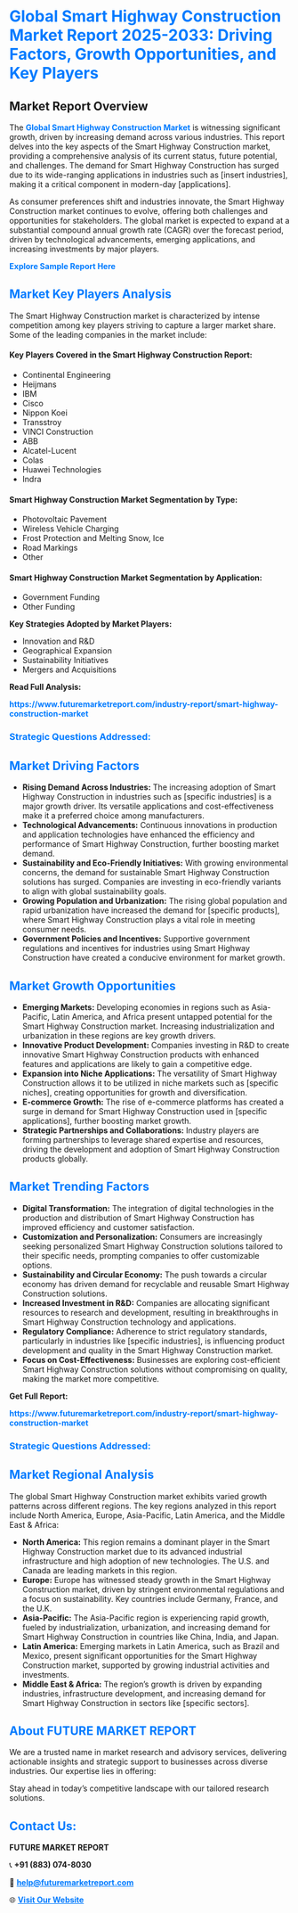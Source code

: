 <h1 style="color: #007BFF;">Global Smart Highway Construction Market Report 2025-2033: Driving Factors, Growth Opportunities, and Key Players</h1>

<section id="overview">
<h2>Market Report Overview</h2>
<p>The <a href="https://www.futuremarketreport.com/industry-report/smart-highway-construction-market" style="color: #007BFF; text-decoration: none;"><strong>Global Smart Highway Construction Market</strong></a> is witnessing significant growth, driven by increasing demand across various industries. This report delves into the key aspects of the Smart Highway Construction market, providing a comprehensive analysis of its current status, future potential, and challenges. The demand for Smart Highway Construction has surged due to its wide-ranging applications in industries such as [insert industries], making it a critical component in modern-day [applications].</p>
<p>As consumer preferences shift and industries innovate, the Smart Highway Construction market continues to evolve, offering both challenges and opportunities for stakeholders. The global market is expected to expand at a substantial compound annual growth rate (CAGR) over the forecast period, driven by technological advancements, emerging applications, and increasing investments by major players.</p>
</section>

<section id="overview">
<p><a href="https://www.futuremarketreport.com/request-sample/reportId=96833" style="color: #007BFF; text-decoration: none;"><strong>Explore Sample Report Here</strong></a></p>
</section>

<section id="key-players">
<h2 style="color: #007BFF;">Market Key Players Analysis</h2>
<p>The Smart Highway Construction market is characterized by intense competition among key players striving to capture a larger market share. Some of the leading companies in the market include:</p>
<h4>Key Players Covered in the Smart Highway Construction Report:</h4>
<ul><li>Continental Engineering</li><li>Heijmans</li><li>IBM</li><li>Cisco</li><li>Nippon Koei</li><li>Transstroy</li><li>VINCI Construction</li><li>ABB</li><li>Alcatel-Lucent</li><li>Colas</li><li>Huawei Technologies</li><li>Indra</li></ul>
<h4>Smart Highway Construction Market Segmentation by Type:</h4>
<ul><li>Photovoltaic Pavement</li><li>Wireless Vehicle Charging</li><li>Frost Protection and Melting Snow, Ice</li><li>Road Markings</li><li>Other</li></ul>

<h4>Smart Highway Construction Market Segmentation by Application:</h4>
<ul><li>Government Funding</li><li>Other Funding</li></ul>
<p><strong>Key Strategies Adopted by Market Players:</strong></p>
<ul>
<li>Innovation and R&D</li>
<li>Geographical Expansion</li>
<li>Sustainability Initiatives</li>
<li>Mergers and Acquisitions</li>
</ul>
</section>

<section>
<p><strong>Read Full Analysis: </strong></p><a href="https://www.futuremarketreport.com/industry-report/smart-highway-construction-market" style="color: #007BFF; text-decoration: none;"><strong>https://www.futuremarketreport.com/industry-report/smart-highway-construction-market</strong></a>
<h3 style="color: #007BFF;">Strategic Questions Addressed:</h3>
</section>

<section id="driving-factors">
<h2 style="color: #007BFF;">Market Driving Factors</h2>
<ul>
<li><strong>Rising Demand Across Industries:</strong> The increasing adoption of Smart Highway Construction in industries such as [specific industries] is a major growth driver. Its versatile applications and cost-effectiveness make it a preferred choice among manufacturers.</li>
<li><strong>Technological Advancements:</strong> Continuous innovations in production and application technologies have enhanced the efficiency and performance of Smart Highway Construction, further boosting market demand.</li>
<li><strong>Sustainability and Eco-Friendly Initiatives:</strong> With growing environmental concerns, the demand for sustainable Smart Highway Construction solutions has surged. Companies are investing in eco-friendly variants to align with global sustainability goals.</li>
<li><strong>Growing Population and Urbanization:</strong> The rising global population and rapid urbanization have increased the demand for [specific products], where Smart Highway Construction plays a vital role in meeting consumer needs.</li>
<li><strong>Government Policies and Incentives:</strong> Supportive government regulations and incentives for industries using Smart Highway Construction have created a conducive environment for market growth.</li>
</ul>
</section>

<section id="growth-opportunities">
<h2 style="color: #007BFF;">Market Growth Opportunities</h2>
<ul>
<li><strong>Emerging Markets:</strong> Developing economies in regions such as Asia-Pacific, Latin America, and Africa present untapped potential for the Smart Highway Construction market. Increasing industrialization and urbanization in these regions are key growth drivers.</li>
<li><strong>Innovative Product Development:</strong> Companies investing in R&D to create innovative Smart Highway Construction products with enhanced features and applications are likely to gain a competitive edge.</li>
<li><strong>Expansion into Niche Applications:</strong> The versatility of Smart Highway Construction allows it to be utilized in niche markets such as [specific niches], creating opportunities for growth and diversification.</li>
<li><strong>E-commerce Growth:</strong> The rise of e-commerce platforms has created a surge in demand for Smart Highway Construction used in [specific applications], further boosting market growth.</li>
<li><strong>Strategic Partnerships and Collaborations:</strong> Industry players are forming partnerships to leverage shared expertise and resources, driving the development and adoption of Smart Highway Construction products globally.</li>
</ul>
</section>

<section id="trending-factors">
<h2 style="color: #007BFF;">Market Trending Factors</h2>
<ul>
<li><strong>Digital Transformation:</strong> The integration of digital technologies in the production and distribution of Smart Highway Construction has improved efficiency and customer satisfaction.</li>
<li><strong>Customization and Personalization:</strong> Consumers are increasingly seeking personalized Smart Highway Construction solutions tailored to their specific needs, prompting companies to offer customizable options.</li>
<li><strong>Sustainability and Circular Economy:</strong> The push towards a circular economy has driven demand for recyclable and reusable Smart Highway Construction solutions.</li>
<li><strong>Increased Investment in R&D:</strong> Companies are allocating significant resources to research and development, resulting in breakthroughs in Smart Highway Construction technology and applications.</li>
<li><strong>Regulatory Compliance:</strong> Adherence to strict regulatory standards, particularly in industries like [specific industries], is influencing product development and quality in the Smart Highway Construction market.</li>
<li><strong>Focus on Cost-Effectiveness:</strong> Businesses are exploring cost-efficient Smart Highway Construction solutions without compromising on quality, making the market more competitive.</li>
</ul>
</section>

<section>
<p><strong>Get Full Report: </strong></p><a href="https://www.futuremarketreport.com/industry-report/smart-highway-construction-market" style="color: #007BFF; text-decoration: none;"><strong>https://www.futuremarketreport.com/industry-report/smart-highway-construction-market</strong></a>
<h3 style="color: #007BFF;">Strategic Questions Addressed:</h3>
</section>


<section id="regional-analysis">
<h2 style="color: #007BFF;">Market Regional Analysis</h2>
<p>The global Smart Highway Construction market exhibits varied growth patterns across different regions. The key regions analyzed in this report include North America, Europe, Asia-Pacific, Latin America, and the Middle East & Africa:</p>
<ul>
<li><strong>North America:</strong> This region remains a dominant player in the Smart Highway Construction market due to its advanced industrial infrastructure and high adoption of new technologies. The U.S. and Canada are leading markets in this region.</li>
<li><strong>Europe:</strong> Europe has witnessed steady growth in the Smart Highway Construction market, driven by stringent environmental regulations and a focus on sustainability. Key countries include Germany, France, and the U.K.</li>
<li><strong>Asia-Pacific:</strong> The Asia-Pacific region is experiencing rapid growth, fueled by industrialization, urbanization, and increasing demand for Smart Highway Construction in countries like China, India, and Japan.</li>
<li><strong>Latin America:</strong> Emerging markets in Latin America, such as Brazil and Mexico, present significant opportunities for the Smart Highway Construction market, supported by growing industrial activities and investments.</li>
<li><strong>Middle East & Africa:</strong> The region’s growth is driven by expanding industries, infrastructure development, and increasing demand for Smart Highway Construction in sectors like [specific sectors].</li>
</ul>
</section>

<footer>
<h2 style="color: #007BFF;">About FUTURE MARKET REPORT</h2>
<p>We are a trusted name in market research and advisory services, delivering actionable insights and strategic support to businesses across diverse industries. Our expertise lies in offering:</p>

<p>Stay ahead in today’s competitive landscape with our tailored research solutions.</p>

<h2 style="color: #007BFF;">Contact Us:</h2>
<p><strong>FUTURE MARKET REPORT</strong></p>
<p>📞 <strong>+91 (883) 074-8030</strong></p>
<p>📧 <strong><a href="mailto:help@futuremarketreport.com" style="color: #007BFF;">help@futuremarketreport.com</a></strong></p>
<p>🌐 <strong><a href="https://www.futuremarketreport.com/" style="color: #007BFF;">Visit Our Website</a></strong></p>
</footer>